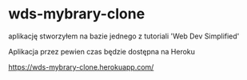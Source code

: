 # wds-mybrary-clone

aplikację stworzyłem na bazie jednego z tutoriali  'Web Dev Simplified'

Aplikacja przez pewien czas będzie dostępna na Heroku

https://wds-mybrary-clone.herokuapp.com/
